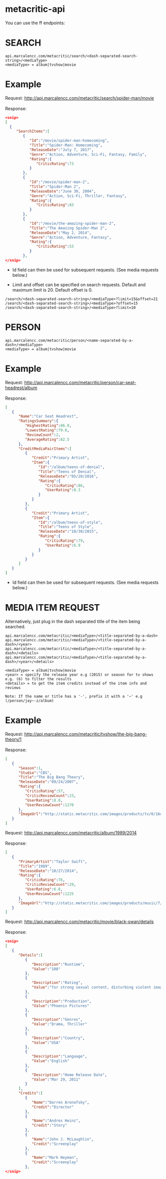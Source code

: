 # metacritic-api

You can use the ff endpoints:
# SEARCH
```
api.marcalencc.com/metacritic/search/<dash-separated-search-string>/<mediaType>
<mediaType> = album|tvshow|movie
```
 # Example
 Request: http://api.marcalencc.com/metacritic/search/spider-man/movie<br/><br/>
 Response: 
 ```json
<snip>
[  
   {  
      "SearchItems":[  
         {  
            "Id":"/movie/spider-man-homecoming",
            "Title":"Spider-Man: Homecoming",
            "ReleaseDate":"July 7, 2017",
            "Genre":"Action, Adventure, Sci-Fi, Fantasy, Family",
            "Rating":{  
               "CriticRating":73
            }
         },
         {  
            "Id":"/movie/spider-man-2",
            "Title":"Spider-Man 2",
            "ReleaseDate":"June 30, 2004",
            "Genre":"Action, Sci-Fi, Thriller, Fantasy",
            "Rating":{  
               "CriticRating":83
            }
         },
         {  
            "Id":"/movie/the-amazing-spider-man-2",
            "Title":"The Amazing Spider-Man 2",
            "ReleaseDate":"May 2, 2014",
            "Genre":"Action, Adventure, Fantasy",
            "Rating":{  
               "CriticRating":53
            }
         },
</snip>
```
* Id field can then be used for subsequent requests. (See media requests below.)

* Limit and offset can be specified on search requests. Default and maximum limit is 20. Default offset is 0.
```
/search/<dash-separated-search-string>/<mediaType>?limit=15&offset=21
/search/<dash-separated-search-string>/<mediaType>?offset=15
/search/<dash-separated-search-string>/<mediaType>?limit=10
```

# PERSON
```
api.marcalencc.com/metacritic/person/<name-separated-by-a-dash>/<mediaType>
<mediaType> = album|tvshow|movie
```
 # Example
 Request: http://api.marcalencc.com/metacritic/person/car-seat-headrest/album<br/><br/>
 Response: 
```json
[  
   {  
      "Name":"Car Seat Headrest",
      "RatingsSummary":{  
         "HighestRating":86.0,
         "LowestRating":79.0,
         "ReviewCount":2,
         "AverageRating":82.5
      },
      "CreditMediaPairItems":[  
         {  
            "Credit":"Primary Artist",
            "Item":{  
               "Id":"/album/teens-of-denial",
               "Title":"Teens of Denial",
               "ReleaseDate":"05/20/2016",
               "Rating":{  
                  "CriticRating":86,
                  "UserRating":8.3
               }
            }
         },
         {  
            "Credit":"Primary Artist",
            "Item":{  
               "Id":"/album/teens-of-style",
               "Title":"Teens of Style",
               "ReleaseDate":"10/30/2015",
               "Rating":{  
                  "CriticRating":79,
                  "UserRating":6.9
               }
            }
         }
      ]
   }
]
```
* Id field can then be used for subsequent requests. (See media requests below.)

# MEDIA ITEM REQUEST
Alternatively, just plug in the dash separated title of the item being searched.
```
api.marcalencc.com/metacritic/<mediaType>/<title-separated-by-a-dash>
api.marcalencc.com/metacritic/<mediaType>/<title-separated-by-a-dash>/<year>
api.marcalencc.com/metacritic/<mediaType>/<title-separated-by-a-dash>/<details>
api.marcalencc.com/metacritic/<mediaType>/<title-separated-by-a-dash>/<year>/<details>

<mediaType> = album|tvshow|movie
<year> = specify the release year e.g (2015) or season for tv shows e.g. (6) to filter the results
<details> = to get the item credits instead of the item info and reviews

Note: If the name or title has a '-', prefix it with a '~' e.g (/person/jay~-z/album)
```

# Example

Request: http://api.marcalencc.com/metacritic/tvshow/the-big-bang-theory/1<br/><br/>
Response:
```json
[  
   {  
      "Season":1,
      "Studio":"CBS",
      "Title":"The Big Bang Theory",
      "ReleaseDate":"09/24/2007",
      "Rating":{  
         "CriticRating":57,
         "CriticReviewCount":23,
         "UserRating":8.0,
         "UserReviewCount":1270
      },
      "ImageUrl":"http://static.metacritic.com/images/products/tv/0/16d908fb64cd4719701eb83f7c787dce-53.jpg"
   }
]
```

Request: http://api.marcalencc.com/metacritic/album/1989/2014<br/><br/>
Response:
```json
[  
   {  
      "PrimaryArtist":"Taylor Swift",
      "Title":"1989",
      "ReleaseDate":"10/27/2014",
      "Rating":{  
         "CriticRating":76,
         "CriticReviewCount":29,
         "UserRating":6.8,
         "UserReviewCount":1225
      },
      "ImageUrl":"http://static.metacritic.com/images/products/music/7/37d41a1210252e00054ab77139189533-53.jpg"
   }
]
```

Request: http://api.marcalencc.com/metacritic/movie/black-swan/details<br/><br/>
Response:
```json
<snip>
[  
   {  
      "Details":[  
         {  
            "Description":"Runtime",
            "Value":"108"
         },
         {  
            "Description":"Rating",
            "Value":"for strong sexual content, disturbing violent images, language and some drug use"
         },
         {  
            "Description":"Production",
            "Value":"Phoenix Pictures"
         },
         {  
            "Description":"Genres",
            "Value":"Drama, Thriller"
         },
         {  
            "Description":"Country",
            "Value":"USA"
         },
         {  
            "Description":"Language",
            "Value":"English"
         },
         {  
            "Description":"Home Release Date",
            "Value":"Mar 29, 2011"
         }
      ],
      "Credits":[  
         {  
            "Name":"Darren Aronofsky",
            "Credit":"Director"
         },
         {  
            "Name":"Andres Heinz",
            "Credit":"Story"
         },
         {  
            "Name":"John J. McLaughlin",
            "Credit":"Screenplay"
         },
         {  
            "Name":"Mark Heyman",
            "Credit":"Screenplay"
         },
</snip>         
```
